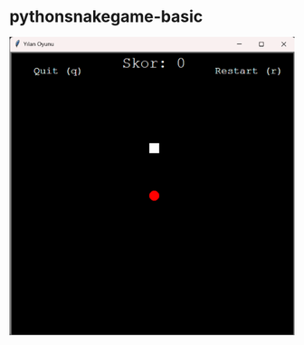 # pythonsnakegame-basic


<img src="https://github.com/dmedya/pythonsnakegame-basic/blob/main/Ekran%20G%C3%B6r%C3%BCnt%C3%BCs%C3%BC%20(92).png" alt="Örnek Resim"/>

